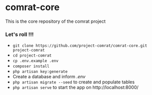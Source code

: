 # comrat-core
This is the core repository of the comrat project

### Let's roll !!! ###

* `git clone https://github.com/project-comrat/comrat-core.git project-comrat`
* `cd project-comrat`
* `cp .env.example .env`
* `composer install`
* `php artisan key:generate`
* Create a database and inform *.env*
* `php artisan migrate --seed` to create and populate tables
* `php artisan serve` to start the app on http://localhost:8000/
